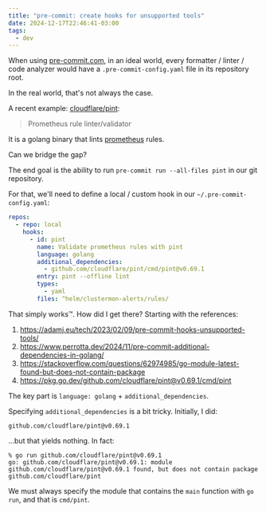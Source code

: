 ```yaml
---
title: "pre-commit: create hooks for unsupported tools"
date: 2024-12-17T22:46:41-03:00
tags:
  - dev
---
```


When using [pre-commit.com](https://pre-commit.com/), in an ideal world, every
formatter / linter / code analyzer would have a `.pre-commit-config.yaml` file
in its repository root.

In the real world, that's not always the case.

A recent example: [cloudflare/pint](https://github.com/cloudflare/pint):

> Prometheus rule linter/validator

It is a golang binary that lints [prometheus](https://prometheus.io/) rules.

Can we bridge the gap?

<!--more-->

The end goal is the ability to run `pre-commit run --all-files pint` in our git
repository.

For that, we'll need to define a local / custom hook in our
`~/.pre-commit-config.yaml`:

```yaml
repos:
  - repo: local
    hooks:
      - id: pint
        name: Validate prometheus rules with pint
        language: golang
        additional_dependencies:
          - github.com/cloudflare/pint/cmd/pint@v0.69.1
        entry: pint --offline lint
        types:
          - yaml
        files: ^helm/clustermon-alerts/rules/
```

That simply works™. How did I get there? Starting with the references:

1. https://adamj.eu/tech/2023/02/09/pre-commit-hooks-unsupported-tools/
2. https://www.perrotta.dev/2024/11/pre-commit-additional-dependencies-in-golang/
3. https://stackoverflow.com/questions/62974985/go-module-latest-found-but-does-not-contain-package
4. https://pkg.go.dev/github.com/cloudflare/pint@v0.69.1/cmd/pint

The key part is `language: golang` + `additional_dependencies`.

Specifying `additional_dependencies` is a bit tricky. Initially, I did:

```
github.com/cloudflare/pint@v0.69.1
```

...but that yields nothing. In fact:

```shell
% go run github.com/cloudflare/pint@v0.69.1
go: github.com/cloudflare/pint@v0.69.1: module github.com/cloudflare/pint@v0.69.1 found, but does not contain package github.com/cloudflare/pint
```

We must always specify the module that contains the `main` function with `go
run`, and that is `cmd/pint`.
